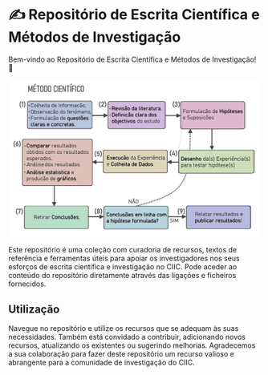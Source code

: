 # ✍️ Repositório de Escrita Científica e Métodos de Investigação

Bem-vindo ao Repositório de Escrita Científica e Métodos de Investigação! 🔬 

<div align="center">
  <img src="assets/Metodo_cientifico.png" width="700px"/>
</div>

Este repositório é uma coleção com curadoria de recursos, textos de referência e ferramentas úteis para apoiar os investigadores nos seus esforços de escrita científica e investigação no CIIC. Pode aceder ao conteúdo do repositório diretamente através das ligações e ficheiros fornecidos.

## Utilização
Navegue no repositório e utilize os recursos que se adequam às suas necessidades. Também está convidado a contribuir, adicionando novos recursos, atualizando os existentes ou sugerindo melhorias. Agradecemos a sua colaboração para fazer deste repositório um recurso valioso e abrangente para a comunidade de investigação do CIIC. 
